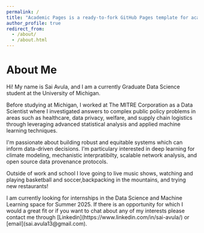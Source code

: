 ```yaml
---
permalink: /
title: "Academic Pages is a ready-to-fork GitHub Pages template for academic personal websites"
author_profile: true
redirect_from: 
  - /about/
  - /about.html
---
```


About Me
======

<p> Hi! My name is Sai Avula, and I am a currently Graduate Data Science student at the University of Michigan. <p>

<p> Before studying at Michigan, I worked at The MITRE Corporation as a Data Scientist where I investigated answers to complex public policy problems in areas
such as healthcare, data privacy, welfare, and supply chain logistics through leveraging advanced statistical analysis and applied machine learning techniques. <p>

<p> I'm passionate about building robust and equitable systems which can inform data-driven decisions. I'm particulary interested in deep learning 
for climate modeling, mechanistic interpratibilty, scalable network analysis, and open source data provenance protocols. <p>

<p> Outside of work and school I love going to live music shows, watching and playing basketball and soccer,backpacking in the mountains, and 
trying new restaurants! <p>

<p> I am currently looking for internships in the Data Science and Machine Learning space for Summer 2025. If there is an opportunity for which I would 
a great fit or if you want to chat about any of my interests please contact me through [Linkedin](https://www.linkedin.com/in/sai-avula/) or [email](sai.avula13@gmail.com). <p>







